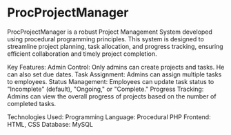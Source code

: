 # ProcProjectManager
ProcProjectManager is a robust Project Management System developed using procedural programming principles. This system is designed to streamline project planning, task allocation, and progress tracking, ensuring efficient collaboration and timely project completion.

Key Features:
Admin Control: Only admins can create projects and tasks. He can also set due dates.
Task Assignment: Admins can assign multiple tasks to employees.
Status Management: Employees can update task status to "Incomplete" (default), "Ongoing," or "Complete."
Progress Tracking: Admins can view the overall progress of projects based on the number of completed tasks.

Technologies Used:
Programming Language: Procedural PHP
Frontend: HTML, CSS
Database: MySQL
